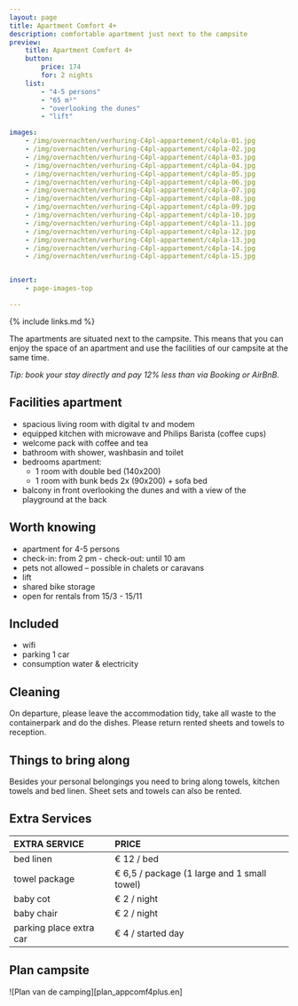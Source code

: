 ```yaml
---
layout: page
title: Apartment Comfort 4+
description: comfortable apartment just next to the campsite
preview:
    title: Apartment Comfort 4+
    button:
        price: 174
        for: 2 nights
    list:
        - "4-5 persons"
        - "65 m²"
        - "overlooking the dunes"
        - "lift"

images:
    - /img/overnachten/verhuring-C4pl-appartement/c4pla-01.jpg
    - /img/overnachten/verhuring-C4pl-appartement/c4pla-02.jpg
    - /img/overnachten/verhuring-C4pl-appartement/c4pla-03.jpg
    - /img/overnachten/verhuring-C4pl-appartement/c4pla-04.jpg
    - /img/overnachten/verhuring-C4pl-appartement/c4pla-05.jpg
    - /img/overnachten/verhuring-C4pl-appartement/c4pla-06.jpg
    - /img/overnachten/verhuring-C4pl-appartement/c4pla-07.jpg
    - /img/overnachten/verhuring-C4pl-appartement/c4pla-08.jpg
    - /img/overnachten/verhuring-C4pl-appartement/c4pla-09.jpg
    - /img/overnachten/verhuring-C4pl-appartement/c4pla-10.jpg
    - /img/overnachten/verhuring-C4pl-appartement/c4pla-11.jpg
    - /img/overnachten/verhuring-C4pl-appartement/c4pla-12.jpg
    - /img/overnachten/verhuring-C4pl-appartement/c4pla-13.jpg
    - /img/overnachten/verhuring-C4pl-appartement/c4pla-14.jpg
    - /img/overnachten/verhuring-C4pl-appartement/c4pla-15.jpg


insert:
    - page-images-top

---
```


{% include links.md %}

The apartments are situated next to the campsite. This means that you can enjoy the space of an apartment and use the facilities of our campsite at the same time.

*Tip: book your stay directly and pay 12% less than via Booking or AirBnB.*


## Facilities apartment

- spacious living room with digital tv and modem
- equipped kitchen with microwave and Philips Barista (coffee cups)
- welcome pack with coffee and tea
- bathroom with shower, washbasin and toilet
- bedrooms apartment:
    - 1 room with double bed (140x200)
    - 1 room with bunk beds 2x (90x200) + sofa bed
- balcony in front overlooking the dunes and with a view of the playground at the back

## Worth knowing

- apartment for 4-5 persons
- check-in: from 2 pm - check-out: until 10 am
- pets not allowed – possible in chalets or caravans
- lift
- shared bike storage
- open for rentals from 15/3 - 15/11

## Included
- wifi
- parking 1 car
- consumption water & electricity

## Cleaning
On departure, please leave the accommodation tidy, take all waste to the containerpark and do the dishes. Please return rented sheets and towels to reception.

## Things to bring along
Besides your personal belongings you need to bring along towels, kitchen towels and bed linen.
Sheet sets and towels can also be rented.



## Extra Services

EXTRA SERVICE               | PRICE
:-------------------|:-----------|
bed linen           | € 12 / bed
towel package       | € 6,5 / package (1 large and 1 small towel)
baby cot          | € 2 / night
baby chair         | € 2 / night
parking place extra car  | € 4 / started day


## Plan campsite

![Plan van de camping][plan_appcomf4plus.en]
